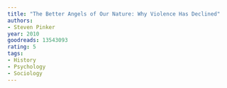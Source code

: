 ```yaml
---
title: "The Better Angels of Our Nature: Why Violence Has Declined"
authors:
- Steven Pinker
year: 2010
goodreads: 13543093
rating: 5
tags:
- History
- Psychology
- Sociology
---
```

